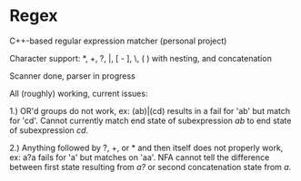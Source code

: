 # Regex
C++-based regular expression matcher (personal project)

Character support:
  *, +, ?, |, \[ - ], \\, ( ) with nesting, and concatenation

Scanner done, parser in progress

All (roughly) working, current issues:

1.) OR'd groups do not work, ex: (ab)|(cd) results in a fail for 'ab' but match for 'cd'. Cannot currently match end state of subexpression _ab_ to end state of subexpression _cd_.

2.) Anything followed by ?, +, or * and then itself does not properly work, ex: a?a fails for 'a' but matches on 'aa'. NFA cannot tell the difference between first state resulting from _a?_ or second concatenation state from _a_.

